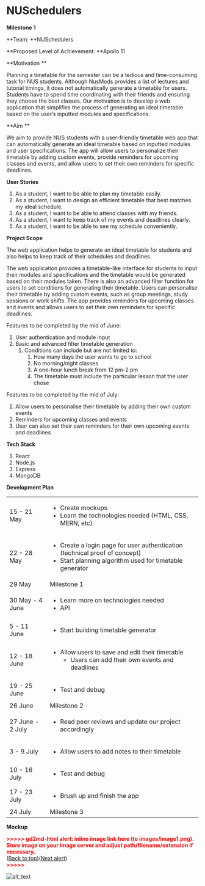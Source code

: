 # NUSchedulers

**Milestone 1**

**Team: **NUSchedulers

**Proposed Level of Achievement: **Apollo 11 

**Motivation **

Planning a timetable for the semester can be a tedious and time-consuming task for NUS students. Although NusMods provides a list of lectures and tutorial timings, it does not automatically generate a timetable for users. Students have to spend time coordinating with their friends and ensuring they choose the best classes. Our motivation is to develop a web application that simplifies the process of generating an ideal timetable based on the user’s inputted modules and specifications.

**Aim **

We aim to provide NUS students with a user-friendly timetable web app that can automatically generate an ideal timetable based on inputted modules and user specifications. The app will allow users to personalize their timetable by adding custom events, provide reminders for upcoming classes and events, and allow users to set their own reminders for specific deadlines.

**User Stories**



1. As a student, I want to be able to plan my timetable easily.
2. As a student, I want to design an efficient timetable that best matches my ideal schedule.
3. As a student, I want to be able to attend classes with my friends.
4. As a student, I want to keep track of my events and deadlines clearly. 
5. As a student, I want to be able to see my schedule conveniently.

**Project Scope**

The web application helps to generate an ideal timetable for students and also helps to keep track of their schedules and deadlines.

The web application provides a timetable-like interface for students to input their modules and specifications and the timetable would be generated based on their modules taken. There is also an advanced filter function for users to set conditions for generating their timetable. Users can personalise their timetable by adding custom events, such as group meetings, study sessions or work shifts. The app provides reminders for upcoming classes and events and allows users to set their own reminders for specific deadlines.

Features to be completed by the mid of June: 



1. User authentication and module input
2. Basic and advanced filter timetable generation
    1. Conditions can include but are not limited to:
        1. How many days the user wants to go to school
        2. No morning/night classes
        3. A one-hour lunch break from 12 pm-2 pm
        4. The timetable must include the particular lesson that the user chose

Features to be completed by the mid of July: 



1. Allow users to personalise their timetable by adding their own custom events
2. Reminders for upcoming classes and events
3. User can also set their own reminders for their own upcoming events and deadlines

**Tech Stack**



1. React 
2. Node.js
3. Express
4. MongoDB

**Development Plan**


<table>
  <tr>
   <td>15 - 21 May
   </td>
   <td>
<ul>

<li>Create mockups

<li>Learn the technologies needed (HTML, CSS, MERN, etc)
</li>
</ul>
   </td>
  </tr>
  <tr>
   <td>22 - 28 May
   </td>
   <td>
<ul>

<li>Create a login page for user authentication (technical proof of concept)

<li>Start planning algorithm used for timetable generator
</li>
</ul>
   </td>
  </tr>
  <tr>
   <td>29 May
   </td>
   <td>Milestone 1 
   </td>
  </tr>
  <tr>
   <td>30 May - 4 June
   </td>
   <td>
<ul>

<li>Learn more on technologies needed

<li>API
</li>
</ul>
   </td>
  </tr>
  <tr>
   <td>5 - 11 June
   </td>
   <td>
<ul>

<li>Start building timetable generator
</li>
</ul>
   </td>
  </tr>
  <tr>
   <td>12 - 18 June
   </td>
   <td>
<ul>

<li>Allow users to save and edit their timetable 
<ul>
 
<li>Users can add their own events and deadlines
</li> 
</ul>
</li> 
</ul>
   </td>
  </tr>
  <tr>
   <td>19 - 25 June
   </td>
   <td>
<ul>

<li>Test and debug
</li>
</ul>
   </td>
  </tr>
  <tr>
   <td>26 June
   </td>
   <td>Milestone 2
   </td>
  </tr>
  <tr>
   <td>27 June - 2 July
   </td>
   <td>
<ul>

<li>Read peer reviews and update our project accordingly
</li>
</ul>
   </td>
  </tr>
  <tr>
   <td>3 - 9 July
   </td>
   <td>
<ul>

<li>Allow users to add notes to their timetable
</li>
</ul>
   </td>
  </tr>
  <tr>
   <td>10 - 16 July
   </td>
   <td>
<ul>

<li>Test and debug
</li>
</ul>
   </td>
  </tr>
  <tr>
   <td>17 - 23 July
   </td>
   <td>
<ul>

<li>Brush up and finish the app
</li>
</ul>
   </td>
  </tr>
  <tr>
   <td>24 July
   </td>
   <td>Milestone 3
   </td>
  </tr>
</table>


**Mockup**



<p id="gdcalert1" ><span style="color: red; font-weight: bold">>>>>>  gd2md-html alert: inline image link here (to images/image1.png). Store image on your image server and adjust path/filename/extension if necessary. </span><br>(<a href="#">Back to top</a>)(<a href="#gdcalert2">Next alert</a>)<br><span style="color: red; font-weight: bold">>>>>> </span></p>


![alt_text](images/image1.png "image_tooltip")

